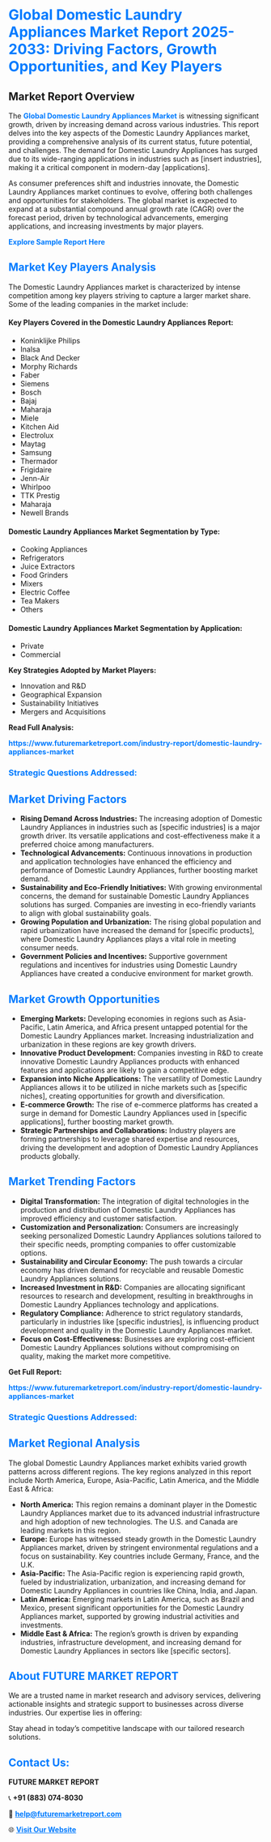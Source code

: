 <h1 style="color: #007BFF;">Global Domestic Laundry Appliances Market Report 2025-2033: Driving Factors, Growth Opportunities, and Key Players</h1>

<section id="overview">
<h2>Market Report Overview</h2>
<p>The <a href="https://www.futuremarketreport.com/industry-report/domestic-laundry-appliances-market" style="color: #007BFF; text-decoration: none;"><strong>Global Domestic Laundry Appliances Market</strong></a> is witnessing significant growth, driven by increasing demand across various industries. This report delves into the key aspects of the Domestic Laundry Appliances market, providing a comprehensive analysis of its current status, future potential, and challenges. The demand for Domestic Laundry Appliances has surged due to its wide-ranging applications in industries such as [insert industries], making it a critical component in modern-day [applications].</p>
<p>As consumer preferences shift and industries innovate, the Domestic Laundry Appliances market continues to evolve, offering both challenges and opportunities for stakeholders. The global market is expected to expand at a substantial compound annual growth rate (CAGR) over the forecast period, driven by technological advancements, emerging applications, and increasing investments by major players.</p>
</section>

<section id="overview">
<p><a href="https://www.futuremarketreport.com/request-sample/reportId=34465" style="color: #007BFF; text-decoration: none;"><strong>Explore Sample Report Here</strong></a></p>
</section>

<section id="key-players">
<h2 style="color: #007BFF;">Market Key Players Analysis</h2>
<p>The Domestic Laundry Appliances market is characterized by intense competition among key players striving to capture a larger market share. Some of the leading companies in the market include:</p>
<h4>Key Players Covered in the Domestic Laundry Appliances Report:</h4>
<ul><li>Koninklijke Philips</li><li>Inalsa</li><li>Black And Decker</li><li>Morphy Richards</li><li>Faber</li><li>Siemens</li><li>Bosch</li><li>Bajaj</li><li>Maharaja</li><li>Miele</li><li>Kitchen Aid</li><li>Electrolux</li><li>Maytag</li><li>Samsung</li><li>Thermador</li><li>Frigidaire</li><li>Jenn-Air</li><li>Whirlpoo</li><li>TTK Prestig</li><li>Maharaja</li><li>Newell Brands</li></ul>
<h4>Domestic Laundry Appliances Market Segmentation by Type:</h4>
<ul><li>Cooking Appliances</li><li>Refrigerators</li><li>Juice Extractors</li><li>Food Grinders</li><li>Mixers</li><li>Electric Coffee</li><li>Tea Makers</li><li>Others</li></ul>

<h4>Domestic Laundry Appliances Market Segmentation by Application:</h4>
<ul><li>Private</li><li>Commercial</li></ul>
<p><strong>Key Strategies Adopted by Market Players:</strong></p>
<ul>
<li>Innovation and R&D</li>
<li>Geographical Expansion</li>
<li>Sustainability Initiatives</li>
<li>Mergers and Acquisitions</li>
</ul>
</section>

<section>
<p><strong>Read Full Analysis: </strong></p><a href="https://www.futuremarketreport.com/industry-report/domestic-laundry-appliances-market" style="color: #007BFF; text-decoration: none;"><strong>https://www.futuremarketreport.com/industry-report/domestic-laundry-appliances-market</strong></a>
<h3 style="color: #007BFF;">Strategic Questions Addressed:</h3>
</section>

<section id="driving-factors">
<h2 style="color: #007BFF;">Market Driving Factors</h2>
<ul>
<li><strong>Rising Demand Across Industries:</strong> The increasing adoption of Domestic Laundry Appliances in industries such as [specific industries] is a major growth driver. Its versatile applications and cost-effectiveness make it a preferred choice among manufacturers.</li>
<li><strong>Technological Advancements:</strong> Continuous innovations in production and application technologies have enhanced the efficiency and performance of Domestic Laundry Appliances, further boosting market demand.</li>
<li><strong>Sustainability and Eco-Friendly Initiatives:</strong> With growing environmental concerns, the demand for sustainable Domestic Laundry Appliances solutions has surged. Companies are investing in eco-friendly variants to align with global sustainability goals.</li>
<li><strong>Growing Population and Urbanization:</strong> The rising global population and rapid urbanization have increased the demand for [specific products], where Domestic Laundry Appliances plays a vital role in meeting consumer needs.</li>
<li><strong>Government Policies and Incentives:</strong> Supportive government regulations and incentives for industries using Domestic Laundry Appliances have created a conducive environment for market growth.</li>
</ul>
</section>

<section id="growth-opportunities">
<h2 style="color: #007BFF;">Market Growth Opportunities</h2>
<ul>
<li><strong>Emerging Markets:</strong> Developing economies in regions such as Asia-Pacific, Latin America, and Africa present untapped potential for the Domestic Laundry Appliances market. Increasing industrialization and urbanization in these regions are key growth drivers.</li>
<li><strong>Innovative Product Development:</strong> Companies investing in R&D to create innovative Domestic Laundry Appliances products with enhanced features and applications are likely to gain a competitive edge.</li>
<li><strong>Expansion into Niche Applications:</strong> The versatility of Domestic Laundry Appliances allows it to be utilized in niche markets such as [specific niches], creating opportunities for growth and diversification.</li>
<li><strong>E-commerce Growth:</strong> The rise of e-commerce platforms has created a surge in demand for Domestic Laundry Appliances used in [specific applications], further boosting market growth.</li>
<li><strong>Strategic Partnerships and Collaborations:</strong> Industry players are forming partnerships to leverage shared expertise and resources, driving the development and adoption of Domestic Laundry Appliances products globally.</li>
</ul>
</section>

<section id="trending-factors">
<h2 style="color: #007BFF;">Market Trending Factors</h2>
<ul>
<li><strong>Digital Transformation:</strong> The integration of digital technologies in the production and distribution of Domestic Laundry Appliances has improved efficiency and customer satisfaction.</li>
<li><strong>Customization and Personalization:</strong> Consumers are increasingly seeking personalized Domestic Laundry Appliances solutions tailored to their specific needs, prompting companies to offer customizable options.</li>
<li><strong>Sustainability and Circular Economy:</strong> The push towards a circular economy has driven demand for recyclable and reusable Domestic Laundry Appliances solutions.</li>
<li><strong>Increased Investment in R&D:</strong> Companies are allocating significant resources to research and development, resulting in breakthroughs in Domestic Laundry Appliances technology and applications.</li>
<li><strong>Regulatory Compliance:</strong> Adherence to strict regulatory standards, particularly in industries like [specific industries], is influencing product development and quality in the Domestic Laundry Appliances market.</li>
<li><strong>Focus on Cost-Effectiveness:</strong> Businesses are exploring cost-efficient Domestic Laundry Appliances solutions without compromising on quality, making the market more competitive.</li>
</ul>
</section>

<section>
<p><strong>Get Full Report: </strong></p><a href="https://www.futuremarketreport.com/industry-report/domestic-laundry-appliances-market" style="color: #007BFF; text-decoration: none;"><strong>https://www.futuremarketreport.com/industry-report/domestic-laundry-appliances-market</strong></a>
<h3 style="color: #007BFF;">Strategic Questions Addressed:</h3>
</section>


<section id="regional-analysis">
<h2 style="color: #007BFF;">Market Regional Analysis</h2>
<p>The global Domestic Laundry Appliances market exhibits varied growth patterns across different regions. The key regions analyzed in this report include North America, Europe, Asia-Pacific, Latin America, and the Middle East & Africa:</p>
<ul>
<li><strong>North America:</strong> This region remains a dominant player in the Domestic Laundry Appliances market due to its advanced industrial infrastructure and high adoption of new technologies. The U.S. and Canada are leading markets in this region.</li>
<li><strong>Europe:</strong> Europe has witnessed steady growth in the Domestic Laundry Appliances market, driven by stringent environmental regulations and a focus on sustainability. Key countries include Germany, France, and the U.K.</li>
<li><strong>Asia-Pacific:</strong> The Asia-Pacific region is experiencing rapid growth, fueled by industrialization, urbanization, and increasing demand for Domestic Laundry Appliances in countries like China, India, and Japan.</li>
<li><strong>Latin America:</strong> Emerging markets in Latin America, such as Brazil and Mexico, present significant opportunities for the Domestic Laundry Appliances market, supported by growing industrial activities and investments.</li>
<li><strong>Middle East & Africa:</strong> The region’s growth is driven by expanding industries, infrastructure development, and increasing demand for Domestic Laundry Appliances in sectors like [specific sectors].</li>
</ul>
</section>

<footer>
<h2 style="color: #007BFF;">About FUTURE MARKET REPORT</h2>
<p>We are a trusted name in market research and advisory services, delivering actionable insights and strategic support to businesses across diverse industries. Our expertise lies in offering:</p>

<p>Stay ahead in today’s competitive landscape with our tailored research solutions.</p>

<h2 style="color: #007BFF;">Contact Us:</h2>
<p><strong>FUTURE MARKET REPORT</strong></p>
<p>📞 <strong>+91 (883) 074-8030</strong></p>
<p>📧 <strong><a href="mailto:help@futuremarketreport.com" style="color: #007BFF;">help@futuremarketreport.com</a></strong></p>
<p>🌐 <strong><a href="https://www.futuremarketreport.com/" style="color: #007BFF;">Visit Our Website</a></strong></p>
</footer>